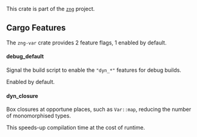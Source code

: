 <!--do doc --readme header-->
This crate is part of the [`zng`](https://github.com/zng-ui/zng) project.


<!--do doc --readme features-->
## Cargo Features

The `zng-var` crate provides 2 feature flags, 1 enabled by default.

#### debug_default
Signal the build script to enable the `"dyn_*"` features for debug builds.

Enabled by default.


#### dyn_closure
Box closures at opportune places, such as `Var::map`, reducing the number of monomorphised types.

This speeds-up compilation time at the cost of runtime.


<!--do doc --readme #SECTION-END-->


